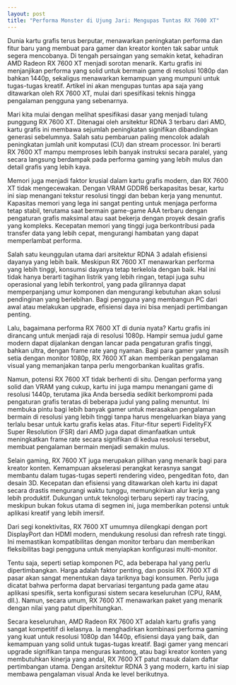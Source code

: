 ```yaml
---
layout: post
title: "Performa Monster di Ujung Jari: Mengupas Tuntas RX 7600 XT"
---
```


Dunia kartu grafis terus berputar, menawarkan peningkatan performa dan fitur baru yang membuat para gamer dan kreator konten tak sabar untuk segera mencobanya. Di tengah persaingan yang semakin ketat, kehadiran AMD Radeon RX 7600 XT menjadi sorotan menarik. Kartu grafis ini menjanjikan performa yang solid untuk bermain game di resolusi 1080p dan bahkan 1440p, sekaligus menawarkan kemampuan yang mumpuni untuk tugas-tugas kreatif. Artikel ini akan mengupas tuntas apa saja yang ditawarkan oleh RX 7600 XT, mulai dari spesifikasi teknis hingga pengalaman pengguna yang sebenarnya.

Mari kita mulai dengan melihat spesifikasi dasar yang menjadi tulang punggung RX 7600 XT. Ditenagai oleh arsitektur RDNA 3 terbaru dari AMD, kartu grafis ini membawa sejumlah peningkatan signifikan dibandingkan generasi sebelumnya. Salah satu pembaruan paling mencolok adalah peningkatan jumlah unit komputasi (CU) dan stream processor. Ini berarti RX 7600 XT mampu memproses lebih banyak instruksi secara paralel, yang secara langsung berdampak pada performa gaming yang lebih mulus dan detail grafis yang lebih kaya.

Memori juga menjadi faktor krusial dalam kartu grafis modern, dan RX 7600 XT tidak mengecewakan. Dengan VRAM GDDR6 berkapasitas besar, kartu ini siap menangani tekstur resolusi tinggi dan beban kerja yang menuntut. Kapasitas memori yang lega ini sangat penting untuk menjaga performa tetap stabil, terutama saat bermain game-game AAA terbaru dengan pengaturan grafis maksimal atau saat bekerja dengan proyek desain grafis yang kompleks. Kecepatan memori yang tinggi juga berkontribusi pada transfer data yang lebih cepat, mengurangi hambatan yang dapat memperlambat performa.

Salah satu keunggulan utama dari arsitektur RDNA 3 adalah efisiensi dayanya yang lebih baik. Meskipun RX 7600 XT menawarkan performa yang lebih tinggi, konsumsi dayanya tetap terkelola dengan baik. Hal ini tidak hanya berarti tagihan listrik yang lebih ringan, tetapi juga suhu operasional yang lebih terkontrol, yang pada gilirannya dapat memperpanjang umur komponen dan mengurangi kebutuhan akan solusi pendinginan yang berlebihan. Bagi pengguna yang membangun PC dari awal atau melakukan upgrade, efisiensi daya ini bisa menjadi pertimbangan penting.

Lalu, bagaimana performa RX 7600 XT di dunia nyata? Kartu grafis ini dirancang untuk menjadi raja di resolusi 1080p. Hampir semua judul game modern dapat dijalankan dengan lancar pada pengaturan grafis tinggi, bahkan ultra, dengan frame rate yang nyaman. Bagi para gamer yang masih setia dengan monitor 1080p, RX 7600 XT akan memberikan pengalaman visual yang memanjakan tanpa perlu mengorbankan kualitas grafis.

Namun, potensi RX 7600 XT tidak berhenti di situ. Dengan performa yang solid dan VRAM yang cukup, kartu ini juga mampu menangani game di resolusi 1440p, terutama jika Anda bersedia sedikit berkompromi pada pengaturan grafis teratas di beberapa judul yang paling menuntut. Ini membuka pintu bagi lebih banyak gamer untuk merasakan pengalaman bermain di resolusi yang lebih tinggi tanpa harus mengeluarkan biaya yang terlalu besar untuk kartu grafis kelas atas. Fitur-fitur seperti FidelityFX Super Resolution (FSR) dari AMD juga dapat dimanfaatkan untuk meningkatkan frame rate secara signifikan di kedua resolusi tersebut, membuat pengalaman bermain menjadi semakin mulus.

Selain gaming, RX 7600 XT juga merupakan pilihan yang menarik bagi para kreator konten. Kemampuan akselerasi perangkat kerasnya sangat membantu dalam tugas-tugas seperti rendering video, pengeditan foto, dan desain 3D. Kecepatan dan efisiensi yang ditawarkan oleh kartu ini dapat secara drastis mengurangi waktu tunggu, memungkinkan alur kerja yang lebih produktif. Dukungan untuk teknologi terbaru seperti ray tracing, meskipun bukan fokus utama di segmen ini, juga memberikan potensi untuk aplikasi kreatif yang lebih imersif.

Dari segi konektivitas, RX 7600 XT umumnya dilengkapi dengan port DisplayPort dan HDMI modern, mendukung resolusi dan refresh rate tinggi. Ini memastikan kompatibilitas dengan monitor terbaru dan memberikan fleksibilitas bagi pengguna untuk menyiapkan konfigurasi multi-monitor.

Tentu saja, seperti setiap komponen PC, ada beberapa hal yang perlu dipertimbangkan. Harga adalah faktor penting, dan posisi RX 7600 XT di pasar akan sangat menentukan daya tariknya bagi konsumen. Perlu juga dicatat bahwa performa dapat bervariasi tergantung pada game atau aplikasi spesifik, serta konfigurasi sistem secara keseluruhan (CPU, RAM, dll.). Namun, secara umum, RX 7600 XT menawarkan paket yang menarik dengan nilai yang patut diperhitungkan.

Secara keseluruhan, AMD Radeon RX 7600 XT adalah kartu grafis yang sangat kompetitif di kelasnya. Ia menghadirkan kombinasi performa gaming yang kuat untuk resolusi 1080p dan 1440p, efisiensi daya yang baik, dan kemampuan yang solid untuk tugas-tugas kreatif. Bagi gamer yang mencari upgrade signifikan tanpa menguras kantong, atau bagi kreator konten yang membutuhkan kinerja yang andal, RX 7600 XT patut masuk dalam daftar pertimbangan utama. Dengan arsitektur RDNA 3 yang modern, kartu ini siap membawa pengalaman visual Anda ke level berikutnya.
